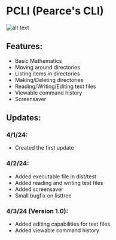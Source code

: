 # PCLI (Pearce's CLI)
![alt text](https://github.com/pearcepackman/Pearces_CLI/blob/main/Screenshots/Screenshot%202025-04-03%20at%201.26.46%E2%80%AFPM.png "Screenshot")
## Features:
- Basic Mathematics
- Moving around directories
- Listing items in directories
- Making/Deleting directories
- Reading/Writing/Editing text files
- Viewable command history
- Screensaver
  
## Updates: 
### 4/1/24:
- Created the first update
### 4/2/24:
- Added executable file in dist/test
- Added reading and writing text files
- Added screensaver
- Small bugfix on listtree
### 4/3/24 (Version 1.0):
- Added editing capabilities for text files
- Added viewable command history
